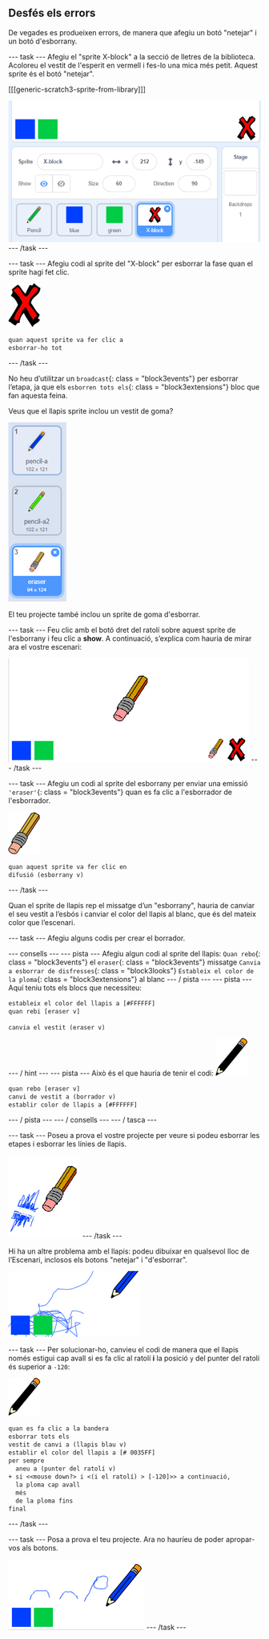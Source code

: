 ## Desfés els errors

De vegades es produeixen errors, de manera que afegiu un botó "netejar" i un botó d'esborrany.

\--- task \--- Afegiu el "sprite X-block" a la secció de lletres de la biblioteca. Acoloreu el vestit de l'esperit en vermell i fes-lo una mica més petit. Aquest sprite és el botó "netejar".

[[[generic-scratch3-sprite-from-library]]]

![captura de pantalla](images/paint-x.png) \--- /task \---

\--- task \--- Afegiu codi al sprite del "X-block" per esborrar la fase quan el sprite hagi fet clic.

![creu](images/cross.png)

```blocks3
quan aquest sprite va fer clic a
esborrar-ho tot
```

\--- /task \---

No heu d’utilitzar un `broadcast`{: class = "block3events"} per esborrar l’etapa, ja que els `esborren tots els`{: class = "block3extensions"} bloc que fan aquesta feina.

Veus que el llapis sprite inclou un vestit de goma?

![captura de pantalla](images/paint-eraser-costume.png)

El teu projecte també inclou un sprite de goma d'esborrar.

\--- task \--- Feu clic amb el botó dret del ratolí sobre aquest sprite de l'esborrany i feu clic a **show**. A continuació, s’explica com hauria de mirar ara el vostre escenari:

![captura de pantalla](images/paint-eraser-stage.png) \--- /task \---

\--- task \--- Afegiu un codi al sprite del esborrany per enviar una emissió `'eraser'`{: class = "block3events"} quan es fa clic a l'esborrador de l'esborrador.

![goma d'esborrar](images/eraser.png)

```blocks3
quan aquest sprite va fer clic en
difusió (esborrany v)
```

\--- /task \---

Quan el sprite de llapis rep el missatge d’un "esborrany", hauria de canviar el seu vestit a l’esbós i canviar el color del llapis al blanc, que és del mateix color que l’escenari.

\--- task \--- Afegiu alguns codis per crear el borrador.

\--- consells \--- \--- pista \--- Afegiu algun codi al sprite del llapis: `Quan rebo`{: class = "block3events"} el `eraser`{: class = "block3events"} missatge `Canvia a esborrar de disfresses`{: class = "block3looks"} `Estableix el color de la ploma`{: class = "block3extensions"} al blanc \--- / pista \--- \--- pista \--- Aquí teniu tots els blocs que necessiteu:

```blocks3
estableix el color del llapis a [#FFFFFF]
quan rebi [eraser v]

canvia el vestit (eraser v)
```

\--- / hint \--- \--- pista \--- Això és el que hauria de tenir el codi: ![llapis](images/pencil.png)

```blocks3
quan rebo [eraser v]
canvi de vestit a (borrador v)
establir color de llapis a [#FFFFFF]
```

\--- / pista \--- \--- / consells \--- \--- / tasca \---

\--- task \--- Poseu a prova el vostre projecte per veure si podeu esborrar les etapes i esborrar les línies de llapis.

![captura de pantalla](images/paint-erase-test.png) \--- /task \---

Hi ha un altre problema amb el llapis: podeu dibuixar en qualsevol lloc de l’Escenari, inclosos els botons "netejar" i "d'esborrar".

![captura de pantalla](images/paint-draw-problem.png)

\--- task \--- Per solucionar-ho, canvieu el codi de manera que el llapis només estigui cap avall si es fa clic al ratolí **i** la posició `y` del punter del ratolí és superior a `-120`:

![llapis](images/pencil.png)

```blocks3
quan es fa clic a la bandera
esborrar tots els
vestit de canvi a (llapis blau v)
establir el color del llapis a [# 0035FF]
per sempre
  aneu a (punter del ratolí v)
+ si <<mouse down?> i <(i el ratolí) > [-120]>> a continuació, 
  la ploma cap avall
  més
  de la ploma fins
final
```

\--- /task \---

\--- task \--- Posa a prova el teu projecte. Ara no hauríeu de poder apropar-vos als botons.

![captura de pantalla](images/paint-fixed.png) \--- /task \---